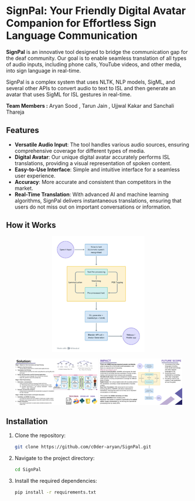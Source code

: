 # SignPal: Your Friendly Digital Avatar Companion for Effortless Sign Language Communication

**SignPal** is an innovative tool designed to bridge the communication gap for the deaf community. Our goal is to enable seamless translation of all types of audio inputs, including phone calls, YouTube videos, and other media, into sign language in real-time. 

SignPal is a complex system that uses NLTK, NLP models, SigML, and several other APIs to convert audio to text to ISL and then generate an avatar that uses SigML for ISL gestures in real-time. 

**Team Members :** Aryan Sood , Tarun Jain , Ujjwal Kakar and Sanchali Thareja 
## Features

- **Versatile Audio Input**: The tool handles various audio sources, ensuring comprehensive coverage for different types of media.
- **Digital Avatar**: Our unique digital avatar accurately performs ISL translations, providing a visual representation of spoken content.
- **Easy-to-Use Interface**: Simple and intuitive interface for a seamless user experience.
- **Accuracy**: More accurate and consistent than competitors in the market.
- **Real-Time Translation**: With advanced AI and machine learning algorithms, SignPal delivers instantaneous translations, ensuring that users do not miss out on important conversations or information.

## How it Works

<p align="center">
  <img src="images/flowchart.jpg" alt="SignPal Workflow" width="50%" />
</p>

<p align="center">
  <img src="images/Solution BWD.png" alt="SignPal Solution" width="45%" />
  <img src="images/Impact&FutureScopes.png" alt="SignPal FutureScopes & Impact" width="45%" />
</p>


## Installation

1. Clone the repository:
   ```bash
   git clone https://github.com/c0der-aryan/SignPal.git
2. Navigate to the project directory:
   ```bash
   cd SignPal
3. Install the required dependencies: 
   ```bash
   pip install -r requirements.txt

